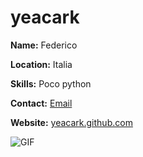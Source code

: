 # yeacark

**Name:** Federico

**Location:** Italia

**Skills:** Poco python

**Contact:** [Email](mailto:fedixino@gmail.com)

**Website:** [yeacark.github.com](https://yeacark.github.com)

![GIF]([https://media.tenor.com/IvyuPtEfzhoAAAAC/matrix.gif])
